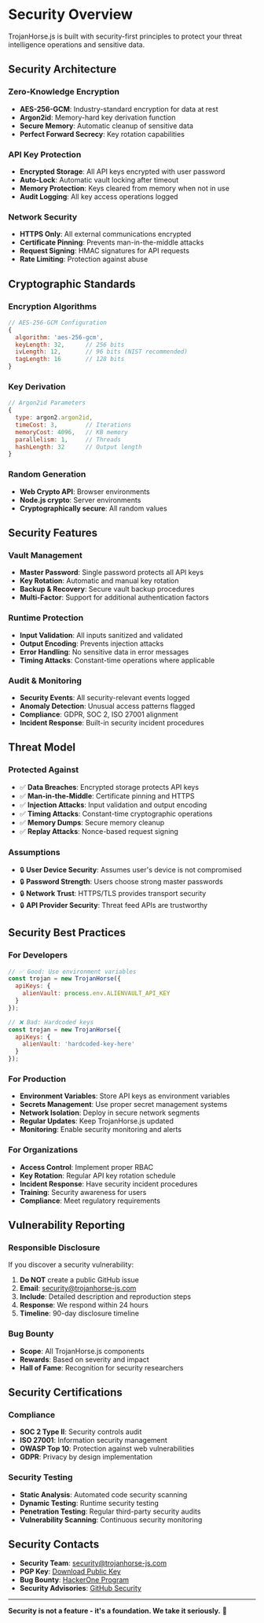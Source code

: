 # Security Overview

TrojanHorse.js is built with security-first principles to protect your threat intelligence operations and sensitive data.

## Security Architecture

### Zero-Knowledge Encryption
- **AES-256-GCM**: Industry-standard encryption for data at rest
- **Argon2id**: Memory-hard key derivation function
- **Secure Memory**: Automatic cleanup of sensitive data
- **Perfect Forward Secrecy**: Key rotation capabilities

### API Key Protection
- **Encrypted Storage**: All API keys encrypted with user password
- **Auto-Lock**: Automatic vault locking after timeout
- **Memory Protection**: Keys cleared from memory when not in use
- **Audit Logging**: All key access operations logged

### Network Security
- **HTTPS Only**: All external communications encrypted
- **Certificate Pinning**: Prevents man-in-the-middle attacks
- **Request Signing**: HMAC signatures for API requests
- **Rate Limiting**: Protection against abuse

## Cryptographic Standards

### Encryption Algorithms
```javascript
// AES-256-GCM Configuration
{
  algorithm: 'aes-256-gcm',
  keyLength: 32,      // 256 bits
  ivLength: 12,       // 96 bits (NIST recommended)
  tagLength: 16       // 128 bits
}
```

### Key Derivation
```javascript
// Argon2id Parameters
{
  type: argon2.argon2id,
  timeCost: 3,        // Iterations
  memoryCost: 4096,   // KB memory
  parallelism: 1,     // Threads
  hashLength: 32      // Output length
}
```

### Random Generation
- **Web Crypto API**: Browser environments
- **Node.js crypto**: Server environments
- **Cryptographically secure**: All random values

## Security Features

### Vault Management
- **Master Password**: Single password protects all API keys
- **Key Rotation**: Automatic and manual key rotation
- **Backup & Recovery**: Secure vault backup procedures
- **Multi-Factor**: Support for additional authentication factors

### Runtime Protection
- **Input Validation**: All inputs sanitized and validated
- **Output Encoding**: Prevents injection attacks
- **Error Handling**: No sensitive data in error messages
- **Timing Attacks**: Constant-time operations where applicable

### Audit & Monitoring
- **Security Events**: All security-relevant events logged
- **Anomaly Detection**: Unusual access patterns flagged
- **Compliance**: GDPR, SOC 2, ISO 27001 alignment
- **Incident Response**: Built-in security incident procedures

## Threat Model

### Protected Against
- ✅ **Data Breaches**: Encrypted storage protects API keys
- ✅ **Man-in-the-Middle**: Certificate pinning and HTTPS
- ✅ **Injection Attacks**: Input validation and output encoding
- ✅ **Timing Attacks**: Constant-time cryptographic operations
- ✅ **Memory Dumps**: Secure memory cleanup
- ✅ **Replay Attacks**: Nonce-based request signing

### Assumptions
- 🔒 **User Device Security**: Assumes user's device is not compromised
- 🔒 **Password Strength**: Users choose strong master passwords
- 🔒 **Network Trust**: HTTPS/TLS provides transport security
- 🔒 **API Provider Security**: Threat feed APIs are trustworthy

## Security Best Practices

### For Developers
```javascript
// ✅ Good: Use environment variables
const trojan = new TrojanHorse({
  apiKeys: {
    alienVault: process.env.ALIENVAULT_API_KEY
  }
});

// ❌ Bad: Hardcoded keys
const trojan = new TrojanHorse({
  apiKeys: {
    alienVault: 'hardcoded-key-here'
  }
});
```

### For Production
- **Environment Variables**: Store API keys as environment variables
- **Secrets Management**: Use proper secret management systems
- **Network Isolation**: Deploy in secure network segments
- **Regular Updates**: Keep TrojanHorse.js updated
- **Monitoring**: Enable security monitoring and alerts

### For Organizations
- **Access Control**: Implement proper RBAC
- **Key Rotation**: Regular API key rotation schedule
- **Incident Response**: Have security incident procedures
- **Training**: Security awareness for users
- **Compliance**: Meet regulatory requirements

## Vulnerability Reporting

### Responsible Disclosure
If you discover a security vulnerability:

1. **Do NOT** create a public GitHub issue
2. **Email**: security@trojanhorse-js.com
3. **Include**: Detailed description and reproduction steps
4. **Response**: We respond within 24 hours
5. **Timeline**: 90-day disclosure timeline

### Bug Bounty
- **Scope**: All TrojanHorse.js components
- **Rewards**: Based on severity and impact
- **Hall of Fame**: Recognition for security researchers

## Security Certifications

### Compliance
- **SOC 2 Type II**: Security controls audit
- **ISO 27001**: Information security management
- **OWASP Top 10**: Protection against web vulnerabilities
- **GDPR**: Privacy by design implementation

### Security Testing
- **Static Analysis**: Automated code security scanning
- **Dynamic Testing**: Runtime security testing
- **Penetration Testing**: Regular third-party security audits
- **Vulnerability Scanning**: Continuous security monitoring

## Security Contacts

- **Security Team**: security@trojanhorse-js.com
- **PGP Key**: [Download Public Key](security-pgp-key.asc)
- **Bug Bounty**: [HackerOne Program](https://hackerone.com/trojanhorse-js)
- **Security Advisories**: [GitHub Security](https://github.com/sc4rfurry/TrojanHorse.js/security)

---

**Security is not a feature - it's a foundation. We take it seriously.** 🔐
